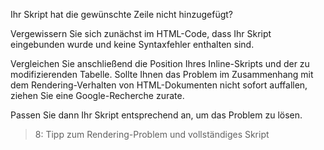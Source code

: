 Ihr Skript hat die gewünschte Zeile nicht hinzugefügt?

Vergewissern Sie sich zunächst im HTML-Code, dass Ihr Skript eingebunden wurde und keine Syntaxfehler enthalten sind.

Vergleichen Sie anschließend die Position Ihres Inline-Skripts und der zu modifizierenden Tabelle.
Sollte Ihnen das Problem im Zusammenhang mit dem Rendering-Verhalten von HTML-Dokumenten nicht sofort auffallen, 
ziehen Sie eine Google-Recherche zurate.

Passen Sie dann Ihr Skript entsprechend an, um das Problem zu lösen.

>8: Tipp zum Rendering-Problem und vollständiges Skript

